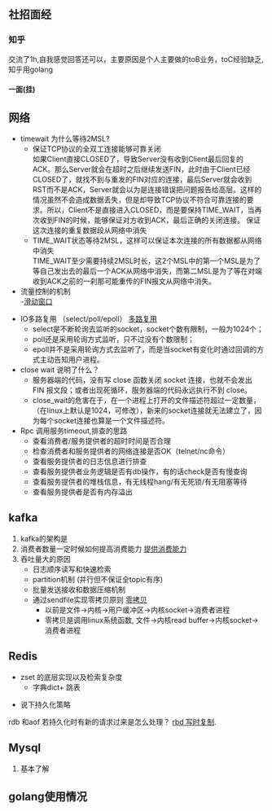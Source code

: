 
## 社招面经

### 知乎
交流了1h,自我感觉回答还可以，主要原因是个人主要做的toB业务，toC经验缺乏,知乎用golang
#### 一面(挂)
**网络**
--
   + timewait 为什么等待2MSL?   
      - 保证TCP协议的全双工连接能够可靠关闭   
     如果Client直接CLOSED了，导致Server没有收到Client最后回复的ACK。那么Server就会在超时之后继续发送FIN，此时由于Client已经CLOSED了，就找不到与重发的FIN对应的连接，最后Server就会收到RST而不是ACK，Server就会以为是连接错误把问题报告给高层。这样的情况虽然不会造成数据丢失，但是却导致TCP协议不符合可靠连接的要求。所以，Client不是直接进入CLOSED，而是要保持TIME_WAIT，当再次收到FIN的时候，能够保证对方收到ACK，最后正确的关闭连接。
     保证这次连接的重复数据段从网络中消失
      - TIME_WAIT状态等待2MSL，这样可以保证本次连接的所有数据都从网络中消失   
     TIME_WAIT至少需要持续2MSL时长，这2个MSL中的第一个MSL是为了等自己发出去的最后一个ACK从网络中消失，而第二MSL是为了等在对端收到ACK之前的一刹那可能重传的FIN报文从网络中消失。
   + 流量控制的机制   
     -[滑动窗口](https://zhuanlan.zhihu.com/p/133307545)
   -  IO多路复用 （select/poll/epoll）  [多路复用](https://juejin.cn/post/6844904200141438984)  
      - select是不断轮询去监听的socket，socket个数有限制，一般为1024个；   
      - poll还是采用轮询方式监听，只不过没有个数限制；  
      - epoll并不是采用轮询方式去监听了，而是当socket有变化时通过回调的方式主动告知用户进程。
   -  close wait 说明了什么？  
      - 服务器端的代码，没有写 close 函数关闭 socket 连接，也就不会发出 FIN 报文段；或者出现死循环，服务器端的代码永远执行不到 close。  
      - close_wait的危害在于，在一个进程上打开的文件描述符超过一定数量，（在linux上默认是1024，可修改），新来的socket连接就无法建立了，因为每个socket连接也算是一个文件描述符。
   -  Rpc 调用服务timeout,排查的思路
      - 查看消费者/服务提供者的超时时间是否合理
      - 检查消费者和服务提供者的网络连接是否OK（telnet/nc命令）
      - 查看服务提供者的日志信息进行排查
      - 查看服务提供者业务逻辑是否有db操作，有的话check是否有慢查询
      - 查看服务提供者的堆栈信息，有无线程hang/有无死锁/有无阻塞等待
      - 查看服务提供者是否有内存溢出
      
**kafka**
---
   1. kafka的架构是  
   2. 消费者数量一定时候如何提高消费能力 [提供消费能力](https://www.jianshu.com/p/4e00dff97f39)
   3. 吞吐量大的原因   
      - 日志顺序读写和快速检索  
      - partition机制 (并行但不保证全topic有序)  
      - 批量发送接收和数据压缩机制  
      - 通过sendfile实现零拷贝原则   [零拷贝](https://zhuanlan.zhihu.com/p/78335525)
         - 以前是文件->内核->用户缓冲区->内核socket->消费者进程  
         - 零拷贝是调用linux系统函数, 文件->内核read buffer->内核socket->消费者进程 
    

**Redis**
---
   * zset 的底层实现以及检索复杂度
      - 字典dict+ 跳表   
   - 说下持久化策略
   
   rdb 和aof 若持久化时有新的请求过来是怎么处理？
   [rbd 写时复制](https://blog.csdn.net/weixin_38405253/article/details/106416618).
    
**Mysql**
---
  1. 基本了解
  
**golang**使用情况
---

